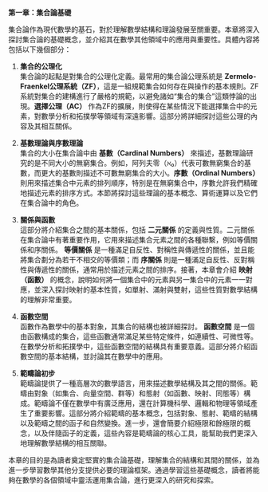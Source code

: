 **第一章：集合論基礎**

集合論作為現代數學的基石，對於理解數學結構和理論發展至關重要。本章將深入探討集合論的基礎概念，並介紹其在數學其他領域中的應用與重要性。具體內容將包括以下幾個部分：

1. **集合的公理化**  
   集合論的起點是對集合的公理化定義。最常用的集合論公理系統是 **Zermelo-Fraenkel公理系統（ZF）**，這是一組規範集合如何存在與操作的基本規則。ZF系統對集合的建構進行了嚴格的規範，以避免諸如“集合的集合”這類悖論的出現。**選擇公理（AC）** 作為ZF的擴展，則使得在某些情況下能選擇集合中的元素，對數學分析和拓撲學等領域有深遠影響。這部分將詳細探討這些公理的內容及其相互關係。

2. **基數理論與序數理論**  
   集合的大小在集合論中由 **基數（Cardinal Numbers）** 來描述，基數理論研究的是不同大小的無窮集合。例如，阿列夫零（ℵ₀）代表可數無窮集合的基數，而更大的基數則描述不可數無窮集合的大小。**序數（Ordinal Numbers）** 則用來描述集合中元素的排列順序，特別是在無窮集合中，序數允許我們精確地描述元素的排序方式。本節將探討這些理論的基本概念、算術運算以及它們在集合論中的角色。

3. **關係與函數**  
   這部分將介紹集合之間的基本關係，包括 **二元關係** 的定義與性質。二元關係在集合論中有著重要作用，它用來描述集合元素之間的各種聯繫，例如等價關係和序關係。 **等價關係** 是一種滿足自反性、對稱性與傳遞性的關係，並且能將集合劃分為若干不相交的等價類；而 **序關係** 則是一種滿足自反性、反對稱性與傳遞性的關係，通常用於描述元素之間的排序。接著，本章會介紹 **映射（函數）** 的概念，說明如何將一個集合中的元素與另一集合中的元素一一對應，並深入探討映射的基本性質，如單射、滿射與雙射，這些性質對數學結構的理解非常重要。

4. **函數空間**  
   函數作為數學中的基本對象，其集合的結構也被詳細探討。 **函數空間** 是一個由函數構成的集合，這些函數通常滿足某些特定條件，如連續性、可微性等。在數學分析和拓撲學中，這些函數空間的結構具有重要意義。這部分將介紹函數空間的基本結構，並討論其在數學中的應用。

5. **範疇論初步**  
   範疇論提供了一種高層次的數學語言，用來描述數學結構及其之間的關係。範疇由對象（如集合、向量空間、群等）和態射（如函數、映射、同態等）構成。範疇論不僅在數學中有廣泛應用，還在計算機科學、邏輯和物理等領域產生了重要影響。這部分將介紹範疇的基本概念，包括對象、態射、範疇的結構以及範疇之間的函子和自然變換。進一步，還會簡要介紹極限和餘極限的概念，以及伴隨函子的定義，這些內容是範疇論的核心工具，能幫助我們更深入地理解數學結構的相互關聯。

本章的目的是為讀者奠定堅實的集合論基礎，理解集合的結構和其間的關係，並為進一步學習數學其他分支提供必要的理論框架。通過學習這些基礎概念，讀者將能夠在數學的各個領域中靈活運用集合論，進行更深入的研究和探索。